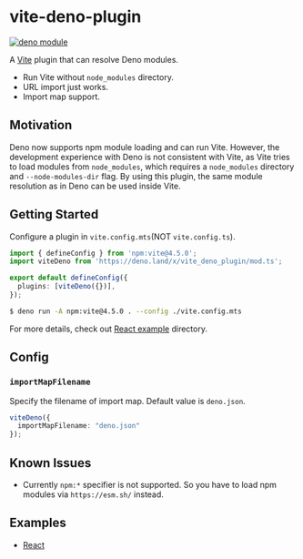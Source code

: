 # vite-deno-plugin

[![deno module](https://shield.deno.dev/x/vite_deno_plugin)](https://deno.land/x/vite_deno_plugin)

A [Vite](https://vitejs.dev) plugin that can resolve Deno modules.

 - Run Vite without `node_modules` directory.
 - URL import just works.
 - Import map support.

## Motivation

Deno now supports npm module loading and can run Vite. However, the development experience with Deno is not consistent with Vite, as Vite tries to load modules from `node_modules`, which requires a `node_modules` directory and `--node-modules-dir` flag. By using this plugin, the same module resolution as in Deno can be used inside Vite.

## Getting Started

Configure a plugin in `vite.config.mts`(NOT `vite.config.ts`).

```typescript
import { defineConfig } from 'npm:vite@4.5.0';
import viteDeno from 'https://deno.land/x/vite_deno_plugin/mod.ts';

export default defineConfig({
  plugins: [viteDeno({})],
});
```

```bash
$ deno run -A npm:vite@4.5.0 . --config ./vite.config.mts
```

For more details, check out [React example](https://github.com/anatoo/vite-deno-plugin/tree/main/examples/react) directory.

## Config

### `importMapFilename`

Specify the filename of import map. Default value is `deno.json`.

```typescript
viteDeno({
  importMapFilename: "deno.json"
});
```

## Known Issues

 - Currently `npm:*` specifier is not supported. So you have to load npm modules via `https://esm.sh/` instead.

## Examples

 - [React](https://github.com/anatoo/vite-deno-plugin/tree/main/examples/react)

